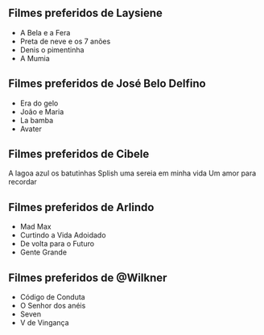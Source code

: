 ## Filmes preferidos de Laysiene
* A Bela e a Fera
* Preta de neve e os 7 anões
* Denis o pimentinha
* A Mumia

## Filmes preferidos de José Belo Delfino
* Era do gelo
* João e Maria
* La bamba
* Avater

## Filmes preferidos de Cibele
A lagoa azul 
os batutinhas
Splish uma sereia em minha vida
Um amor para recordar 

## Filmes preferidos de Arlindo 
* Mad Max
* Curtindo a Vida Adoidado
* De volta para o Futuro
* Gente Grande

## Filmes preferidos de @Wilkner
* Código de Conduta
* O Senhor dos anéis
* Seven
* V de Vingança